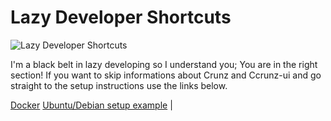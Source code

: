 # Lazy Developer Shortcuts

![Lazy Developer Shortcuts](https://user-images.githubusercontent.com/9921890/160165019-4c163fd7-cc5e-4b89-ade2-dcdfbbc9df30.png)

I'm a black belt in lazy developing so I understand you; You are in the right section! If you want to skip informations about Crunz and Ccrunz-ui and go straight to the setup instructions use the links below.



[Docker](DOCKER.md)
[Ubuntu/Debian setup example](UBUNTU_EXPL.md) |
